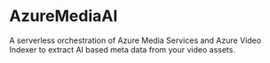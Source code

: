 # AzureMediaAI
A serverless orchestration of Azure Media Services and Azure Video Indexer to extract AI based meta data from your video assets.
